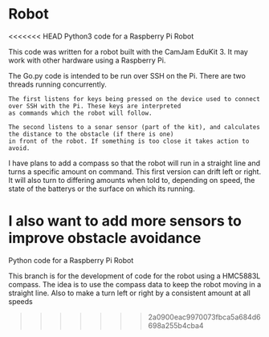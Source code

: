 # Robot
<<<<<<< HEAD
Python3 code for a Raspberry Pi Robot

This code was written for a robot built with the CamJam EduKit 3. It may work with other hardware using a Raspberry Pi.

The Go.py code is intended to be run over SSH on the Pi. There are two threads running concurrently. 

    The first listens for keys being pressed on the device used to connect over SSH with the Pi. These keys are interpreted 
    as commands which the robot will follow.
    
    The second listens to a sonar sensor (part of the kit), and calculates the distance to the obstacle (if there is one)
    in front of the robot. If something is too close it takes action to avoid.
    
I have plans to add a compass so that the robot will run in a straight line and turns a specific amount on command. This first
version can drift left or right. It will also turn to differing amounts when told to, depending on speed, the state of the
batterys or the surface on which its running.

I also want to add more sensors to improve obstacle avoidance
=======
Python code for a Raspberry Pi Robot

This branch is for the development of code for the robot using a HMC5883L compass. The idea is to use the compass data to keep
the robot moving in a straight line. Also to make a turn left or right by a consistent amount at all speeds
>>>>>>> 2a0900eac9970073fbca5a684d6698a255b4cba4
